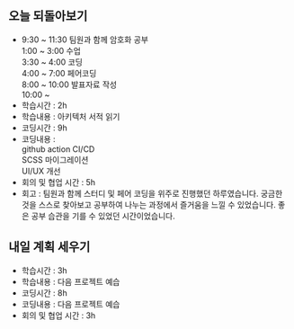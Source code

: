 ## 오늘 되돌아보기
- 9:30 ~ 11:30 팀원과 함께 암호화 공부  
    1:00 ~ 3:00 수업  
    3:30 ~ 4:00 코딩  
    4:00 ~ 7:00 페어코딩  
    8:00 ~ 10:00 발표자료 작성  
    10:00 ~ 
- 학습시간 : 2h 
- 학습내용 : 아키텍처 서적 읽기
- 코딩시간 : 9h
- 코딩내용 :  
    github action CI/CD  
    SCSS 마이그레이션  
    UI/UX 개선
- 회의 및 협업 시간 : 5h
- 회고  :
    팀원과 함께 스터디 및 페어 코딩을 위주로 진행했던 하루였습니다. 궁금한 것을 스스로 찾아보고 공부하여 나누는 과정에서 즐거움을 느낄 수 있었습니다. 좋은 공부 습관을 기를 수 있었던 시간이었습니다.

## 내일 계획 세우기
- 학습시간 : 3h
- 학습내용 : 다음 프로젝트 예습
- 코딩시간 : 8h
- 코딩내용 : 다음 프로젝트 예습
- 회의 및 협업 시간 : 3h